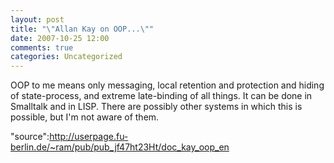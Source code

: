 ```yaml
---
layout: post
title: "\"Allan Kay on OOP...\""
date: 2007-10-25 12:00
comments: true
categories: Uncategorized
---
```

OOP to me means only messaging, local retention and protection and 
hiding of state-process, and extreme late-binding of all things. It 
can be done in Smalltalk and in LISP. There are possibly other 
systems in which this is possible, but I'm not aware of them.

"source":http://userpage.fu-berlin.de/~ram/pub/pub_jf47ht23Ht/doc_kay_oop_en
